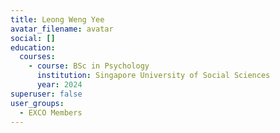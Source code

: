 ```yaml
---
title: Leong Weng Yee
avatar_filename: avatar
social: []
education:
  courses:
    - course: BSc in Psychology
      institution: Singapore University of Social Sciences
      year: 2024
superuser: false
user_groups:
  - EXCO Members
---
```

